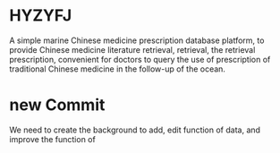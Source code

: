 # HYZYFJ
A simple marine Chinese medicine prescription database platform, to provide Chinese medicine literature retrieval, retrieval, the retrieval prescription, convenient for doctors to query the use of prescription of traditional Chinese medicine in the follow-up of the ocean.
#  new Commit
We need to create the background to add, edit function of data, and improve the function of
